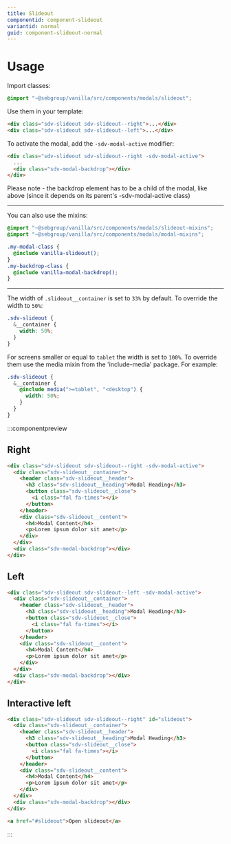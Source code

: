 ```yaml
---
title: Slideout
componentid: component-slideout
variantid: normal
guid: component-slideout-normal
---
```


# Usage

Import classes:

```scss
@import "~@sebgroup/vanilla/src/components/modals/slideout";
```

Use them in your template:

```html
<div class="sdv-slideout sdv-slideout--right">...</div>
<div class="sdv-slideout sdv-slideout--left">...</div>
```

To activate the modal, add the `-sdv-modal-active` modifier:

```html
<div class="sdv-slideout sdv-slideout--right -sdv-modal-active">
  ...
  <div class="sdv-modal-backdrop"></div>
</div>
```

Please note - the backdrop element has to be a child of the modal, like above (since it depends on its parent's -sdv-modal-active class)

---

You can also use the mixins:

```scss
@import "~@sebgroup/vanilla/src/components/modals/slideout-mixins";
@import "~@sebgroup/vanilla/src/components/modals/modal-mixins";

.my-modal-class {
  @include vanilla-slideout();
}
.my-backdrop-class {
  @include vanilla-modal-backdrop();
}
```

---

The width of `.slideout__container` is set to `33%` by default. To override the width to `50%`:

```scss
.sdv-slideout {
  &__container {
    width: 50%;
  }
}
```

For screens smaller or equal to `tablet` the width is set to `100%`.
To override them use the media mixin from the 'include-media' package. For example:

```scss
.sdv-slideout {
  &__container {
    @include media(">=tablet", "<desktop") {
      width: 50%;
    }
  }
}
```

:::componentpreview

## Right

```html
<div class="sdv-slideout sdv-slideout--right -sdv-modal-active">
  <div class="sdv-slideout__container">
    <header class="sdv-slideout__header">
      <h3 class="sdv-slideout__heading">Modal Heading</h3>
      <button class="sdv-slideout__close">
        <i class="fal fa-times"></i>
      </button>
    </header>
    <div class="sdv-slideout__content">
      <h4>Modal Content</h4>
      <p>Lorem ipsum dolor sit amet</p>
    </div>
  </div>
  <div class="sdv-modal-backdrop"></div>
</div>
```


## Left

```html
<div class="sdv-slideout sdv-slideout--left -sdv-modal-active">
  <div class="sdv-slideout__container">
    <header class="sdv-slideout__header">
      <h3 class="sdv-slideout__heading">Modal Heading</h3>
      <button class="sdv-slideout__close">
        <i class="fal fa-times"></i>
      </button>
    </header>
    <div class="sdv-slideout__content">
      <h4>Modal Content</h4>
      <p>Lorem ipsum dolor sit amet</p>
    </div>
  </div>
  <div class="sdv-modal-backdrop"></div>
</div>
```

## Interactive left

```html
<div class="sdv-slideout sdv-slideout--right" id="slideout">
  <div class="sdv-slideout__container">
    <header class="sdv-slideout__header">
      <h3 class="sdv-slideout__heading">Modal Heading</h3>
      <button class="sdv-slideout__close">
        <i class="fal fa-times"></i>
      </button>
    </header>
    <div class="sdv-slideout__content">
      <h4>Modal Content</h4>
      <p>Lorem ipsum dolor sit amet</p>
    </div>
  </div>
  <div class="sdv-modal-backdrop"></div>
</div>

<a href="#slideout">Open slideout</a>
```

:::
